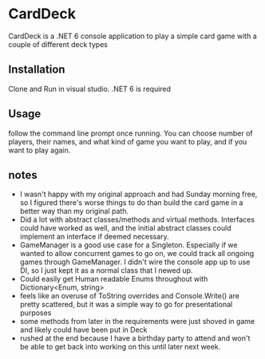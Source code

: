 # CardDeck

CardDeck is a .NET 6 console application to play a simple card game with a couple of different deck types

## Installation

Clone and Run in visual studio. .NET 6 is required


## Usage

follow the command line prompt once running. You can choose number of players, their names, and what kind of game you want to play, and if you want to play again.

## notes
- I wasn't happy with my original approach and had Sunday morning free, so I figured there's worse things to do than build the card game in a better way than my original path.
- Did a lot with abstract classes/methods and virtual methods. Interfaces could have worked as well, and the initial abstract classes could implement an interface if deemed necessary.
- GameManager is a good use case for a Singleton. Especially if we wanted to allow concurrent games to go on, we could track all ongoing games through GameManager. I didn't wire the console app up to use DI, so I just kept it as a normal class that I newed up.
- Could easily get Human readable Enums throughout with Dictionary<Enum, string>
- feels like an overuse of ToString overrides and Console.Write() are pretty scattered, but it was a simple way to go for presentational purposes
- some methods from later in the requirements were just shoved in game and likely could have been put in Deck
- rushed at the end because I have a birthday party to attend and won't be able to get back into working on this until later next week.
